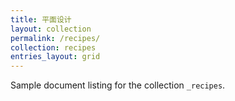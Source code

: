 ```yaml
---
title: 平面设计
layout: collection
permalink: /recipes/
collection: recipes
entries_layout: grid
---
```


Sample document listing for the collection `_recipes`.
